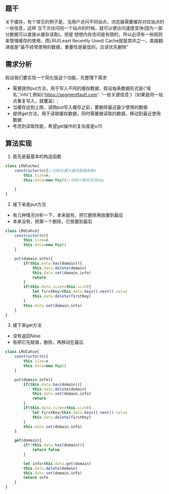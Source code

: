 ## 题干

关于缓存，有个常见的例子是，当用户访问不同站点，浏览器需要缓存对应站点的一些信息，这样
当下次访问同一个站点的时候，就可以使访问速度变快(因为一部分数据可以直接从缓存读取)。但是
想想内存空间是有限的，所以必须有一些规则来管理缓存的使用，而LRU(Least Recently Used)
Cache就是其中之一，直接翻译就是“最不经常使用的数据，重要性是最低的，应该优先删除”

## 需求分析

假设我们要实现一个简化版这个功能，先整理下需求
- 需要提供put方法，用于写入不同的缓存数据，假设每条数据形式是{'域名','info'},例如{'https://segmentfault.com': '一些关键信息'}（如果是同一站点重复写入，就覆盖）;
- 当缓存达到上限，调用put写入缓存之前，要删除最近最少使用的数据
- 提供get方法，用于读取缓存数据，同时需要被读取的数据，移动到最近使用数据
- 考虑到读取性能，希望get操作的复杂度是o(1)


## 算法实现

1. 首先是最基本的构造函数

```js
class LRUCache{
    constructor(n){//初始化最大缓存数据条数n
        this.size=n;
        this.data=new Map()//初始化缓存空间map

    }
}
```

2. 接下来是put方法
- 有几种情况分析一下，本来就有，把它删除再放置到最后
- 本来没有，把第一个删除，它放置到最后
```js
class LRUCahce{
    constructor(n){
        this.size=n
        this.data=new Map()
    }

    put(domain,info){
        if(this.data.has(domain)){
            this.data.delete(domain)
            this.data.set(domain,info)
            return
        }
        if(this.data.size>=this.size){
            let firstKey=this.data.keys().next().value
            this.data.delete(firstKey)
        }
        this.data.set(domain,info)
    }
}

```

3. 接下来get方法
- 没有返回false
- 有把它先赋值，删除，再移动在最后

```js
class LRUCahce{
    constructor(n){
        this.size=n
        this.data=new Map()
    }

    put(domain,info){
        if(this.data.has(domain)){
            this.data.delete(domain)
            this.data.set(domain,info)
            return
        }
        if(this.data.size>=this.size){
            let firstKey=this.data.keys().next().value
            this.data.delete(firstKey)
        }
        this.data.set(domain,info)
    }

    get(domain){
        if(!this.data.has(domain)){
            return false
        }

        let info=this.data.get(domain)
        this.data.delete(domain)
        this.data.set(domain,info)
        return info
    }
}
```